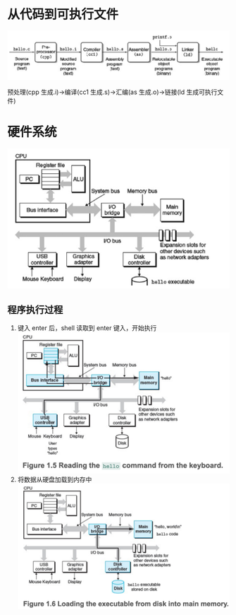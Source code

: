 # 从代码到可执行文件
![unix系统编译过程](c_compiler.png)

预处理(cpp 生成.i)->编译(cc1 生成.s)->汇编(as 生成.o)->链接(ld 生成可执行文件)

# 硬件系统
![硬件系统](hardware_system.png)

## 程序执行过程
1. 键入 enter 后，shell 读取到 enter 键入，开始执行
![reading command](reading_command.png)
2. 将数据从硬盘加载到内存中
![load data](load_data.png)